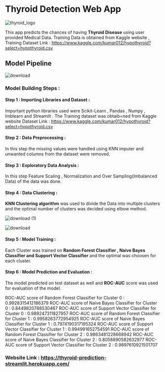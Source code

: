 # Thyroid Detection Web App

![thyroid_logo](https://user-images.githubusercontent.com/44118554/121289362-6fef3f80-c902-11eb-837f-37611aeb512f.jpg)

This app predicts the chances of having **Thyroid Disease** using user provided Medical Data. Training Data is obtained from Kaggle website , Training Dataset Link :
https://www.kaggle.com/kumar012/hypothyroid?select=hypothyroid.csv

## Model Pipeline

![download](https://user-images.githubusercontent.com/44118554/121290011-85b13480-c903-11eb-837b-a6d338da72a6.jpg)

### Model Building Steps :

#### Step 1 : Importing Libraries and Dataset : 

Important python libraries used were Scikit-Learn , Pandas , Numpy , Imblearn and  Streamlit . The Training dataset was obtaib=ned from Kaggle website 
Dataset Link : https://www.kaggle.com/kumar012/hypothyroid?select=hypothyroid.csv

#### Step 2 : Data Preprocessing : 

In this step the missing values were handled using KNN imputer and unwanted columns from the dataset were removed.

#### Step 3 : Exploratory Data Analysis :

In this step Feature Scaling , Normalization and Over Sampling(Imbalanced Data) of the data was done.

#### Step 4 : Data Clustering  :

**KNN Clustering algorithm** was used to divide the Data into multiple clusters and the optimal number of clusters was decided using elbow method.

![download (1)](https://user-images.githubusercontent.com/44118554/121291657-43d5bd80-c906-11eb-9caa-dfa7d9bc0c75.png)

![download](https://user-images.githubusercontent.com/44118554/121291553-16890f80-c906-11eb-9e72-7690169d31d9.png)

#### Step 5 : Model Training :

Each Cluster was trained on **Random Forest Classifier , Naive Bayes Classifier and Support Vector Classifier** and the optimal was choosen for each cluster.

#### Step 6 : Model Prediction and Evaluation :

The model predicted on test dataset as well and **ROC-AUC** score was used for evaluation of the model.

ROC-AUC score of Random Forest Classifier for Cluster 0 :  0.9928315412186379
ROC-AUC score of Naive Bayes Classifier for Cluster 0 :  0.8449820788530467
ROC-AUC score of Support Vector Classifier for Cluster 0 :  0.989247311827957
ROC-AUC score of Random Forest Classifier for Cluster 1 :  0.9958263772954925
ROC-AUC score of Naive Bayes Classifier for Cluster 1 :  0.7974190317195324
ROC-AUC score of Support Vector Classifier for Cluster 1 :  0.994991652754591
ROC-AUC score of Random Forest Classifier for Cluster 2 :  0.9863481228668942
ROC-AUC score of Naive Bayes Classifier for Cluster 2 :  0.8058890582632977
ROC-AUC score of Support Vector Classifier for Cluster 2 :  0.9897610921501707

### Website Link : https://thyroid-prediction-streamlit.herokuapp.com/


